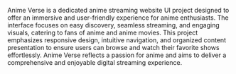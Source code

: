 Anime Verse is a dedicated anime streaming website UI project designed to offer an immersive and user-friendly experience for anime enthusiasts. The interface focuses on easy discovery, seamless streaming, and engaging visuals, catering to fans of anime and anime movies. This project emphasizes responsive design, intuitive navigation, and organized content presentation to ensure users can browse and watch their favorite shows effortlessly. Anime Verse reflects a passion for anime and aims to deliver a comprehensive and enjoyable digital streaming experience.
